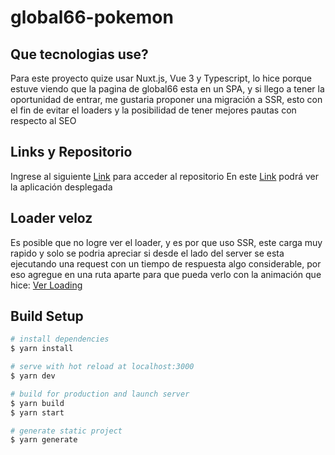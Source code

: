 # global66-pokemon

## Que tecnologias use?
Para este proyecto quize usar Nuxt.js, Vue 3 y Typescript, lo hice porque estuve viendo que la pagina de global66 esta en un SPA, y si llego a tener la oportunidad de entrar, me gustaria proponer una migración a SSR, esto con el fin de evitar el loaders y la posibilidad de tener mejores pautas con respecto al SEO

## Links y Repositorio
Ingrese al siguiente [Link](https://github.com/omarmfs98/global66-pokemon) para acceder al repositorio
En este [Link](https://global66.omarflorez.me/) podrá ver la aplicación desplegada

## Loader veloz
Es posible que no logre ver el loader, y es por que uso SSR, este carga muy rapido y solo se podria apreciar si desde el lado del server se esta ejecutando una request con un tiempo de respuesta algo considerable, por eso agregue en una ruta aparte para que pueda verlo con la animación que hice: [Ver Loading](https://global66.omarflorez.me/loading)

## Build Setup

```bash
# install dependencies
$ yarn install

# serve with hot reload at localhost:3000
$ yarn dev

# build for production and launch server
$ yarn build
$ yarn start

# generate static project
$ yarn generate
```
